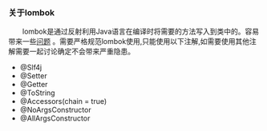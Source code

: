 ### 关于lombok
&emsp;&emsp;lombok是通过反射利用Java语言在编译时将需要的方法写入到类中的。容易带来一些[问题](https://mp.weixin.qq.com/s?__biz=MzIzMTczODU2Mg==&mid=2247487777&idx=2&sn=e4c12a7ee7a3a223cff04eeec50dd2d2&chksm=e89ecc8cdfe9459a415257ca3e3cd499e97eb2ab9caf859631048a3bb709ac5ca7af468f333f&scene=126&sessionid=1607484011&key=985be40c305f941f1d4fdd2a3c19bfeaf109f4e7199c0f0b7b324b5616e092cc65c80a51d0d4c9ef0bcea8ccb48df62e3771b574ff1701525b8dff5d8bb520010bd76b73c68d88b217b491f15a44b7470ef092e53a4137a85188211d075698248de5189501fe5f68f1fb3a2025cda31bee722376a3b77f03025721d9f058864a&ascene=1&uin=MzA0MTI5MjgwNA%3D%3D&devicetype=Windows+10+x64&version=63000039&lang=zh_CN&exportkey=AaxdmfGME70tJCTTnFJQBDA%3D&pass_ticket=sjeij3u8zfl01hnbyUzkpS8tGu0FruS1a%2BvwMnZI4s1yDQn%2BdbkrE%2FqtgdVKTQWJ&wx_header=0&fontgear=2)
。需要严格规范lombok使用,只能使用以下注解,如需要使用其他注解需要一起讨论确定不会带来严重隐患。
- @Slf4j
- @Setter
- @Getter
- @ToString
- @Accessors(chain = true)
- @NoArgsConstructor
- @AllArgsConstructor
